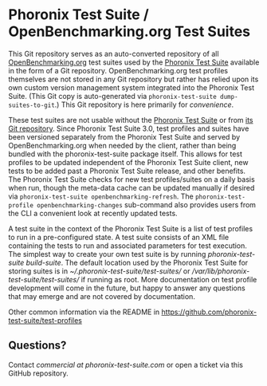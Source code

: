 # Phoronix Test Suite / OpenBenchmarking.org Test Suites

This Git repository serves as an auto-converted repository of all [OpenBenchmarking.org](http://www.openbenchmarking.org/) test suites used by the [Phoronix Test Suite](http://www.phoronix-test-suite.com/) available in the form of a Git repository. OpenBenchmarking.org test profiles themselves are not stored in any Git repository but rather has relied upon its own custom version management system integrated into the Phoronix Test Suite. (This Git copy is auto-generated via `phoronix-test-suite dump-suites-to-git`.) This Git repository is here primarily for _convenience_.

These test suites are not usable without the [Phoronix Test Suite](http://www.phoronix-test-suite.com/) or from [its Git repository](https://github.com/phoronix-test-suite/phoronix-test-suite). Since Phoronix Test Suite 3.0, test profiles and suites have been versioned separately from the Phoronix Test Suite and served by OpenBenchmarking.org when needed by the client, rather than being bundled with the phoronix-test-suite package itself. This allows for test profiles to be updated independent of the Phoronix Test Suite client, new tests to be added past a Phoronix Test Suite release, and other benefits. The Phoronix Test Suite checks for new test profiles/suites on a daily basis when run, though the meta-data cache can be updated manually if desired via `phoronix-test-suite openbenchmarking-refresh`. The `phoronix-test-profile openbenchmarking-changes` sub-command also provides users from the CLI a convenient look at recently updated tests.

A test suite in the context of the Phoronix Test Suite is a list of test profiles to run in a pre-configured state. A test suite consists of an XML file containing the tests to run and associated parameters for test execution. The simplest way to create your own test suite is by running _phoronix-test-suite build-suite_. The default location used by the Phoronix Test Suite for storing suites is in _~/.phoronix-test-suite/test-suites/_ or _/var/lib/phoronix-test-suite/test-suites/_ if running as root. More documentation on test profile development will come in the future, but happy to answer any questions that may emerge and are not covered by documentation.

Other common information via the README in https://github.com/phoronix-test-suite/test-profiles

## Questions?

Contact _commercial at phoronix-test-suite.com_ or open a ticket via this GitHub repository.
